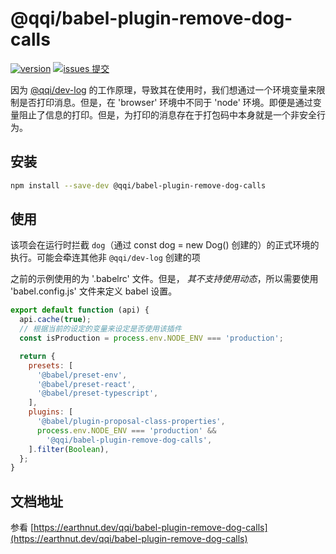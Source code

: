 # @qqi/babel-plugin-remove-dog-calls

[![version](<https://img.shields.io/npm/v/@qqi/babel-plugin-remove-dog-calls.svg?logo=npm&logoColor=rgb(0,0,0)&label=版本号&labelColor=rgb(73,73,228)&color=rgb(0,0,0)>)](https://www.npmjs.com/package/@qqi/babel-plugin-remove-dog-calls) [![issues 提交](<https://img.shields.io/badge/issues-提交-rgb(255,0,63)?logo=github>)](https://github.com/earthnutDev/qqi/issues)

因为 [@qqi/dev-log](https://www.npmjs.com/package/@qqi/dev-log) 的工作原理，导致其在使用时，我们想通过一个环境变量来限制是否打印消息。但是，在 'browser' 环境中不同于 'node' 环境。即便是通过变量阻止了信息的打印。但是，为打印的消息存在于打包码中本身就是一个非安全行为。

## 安装

```bash
npm install --save-dev @qqi/babel-plugin-remove-dog-calls
```

## 使用

该项会在运行时拦截 `dog`（通过 const dog = new Dog() 创建的）的正式环境的执行。可能会牵连其他非 `@qqi/dev-log` 创建的项

之前的示例使用的为 '.babelrc' 文件。但是， _其不支持使用动态_，所以需要使用 'babel.config.js' 文件来定义 babel 设置。

```js
export default function (api) {
  api.cache(true);
  // 根据当前的设定的变量来设定是否使用该插件
  const isProduction = process.env.NODE_ENV === 'production';

  return {
    presets: [
      '@babel/preset-env',
      '@babel/preset-react',
      '@babel/preset-typescript',
    ],
    plugins: [
      '@babel/plugin-proposal-class-properties',
      process.env.NODE_ENV === 'production' &&
        '@qqi/babel-plugin-remove-dog-calls',
    ].filter(Boolean),
  };
}
```

## 文档地址

参看 [https://earthnut.dev/qqi/babel-plugin-remove-dog-calls](https://earthnut.dev/qqi/babel-plugin-remove-dog-calls)
